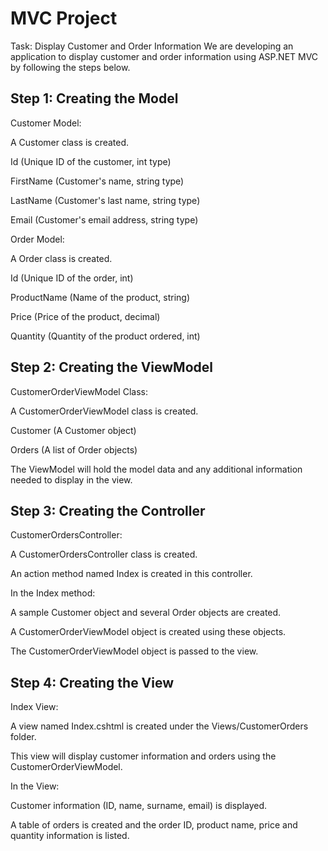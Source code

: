 
# MVC Project
Task: Display Customer and Order Information
We are developing an application to display customer and order information using ASP.NET MVC by following the steps below.

## Step 1: Creating the Model
Customer Model:

A Customer class is created.

Id (Unique ID of the customer, int type)

FirstName (Customer's name, string type)

LastName (Customer's last name, string type)

Email (Customer's email address, string type)

Order Model:

A Order class is created.

Id (Unique ID of the order, int)

ProductName (Name of the product, string)

Price (Price of the product, decimal)

Quantity (Quantity of the product ordered, int)

## Step 2: Creating the ViewModel
CustomerOrderViewModel Class:

A CustomerOrderViewModel class is created.

Customer (A Customer object)

Orders (A list of Order objects)

The ViewModel will hold the model data and any additional information needed to display in the view.

## Step 3: Creating the Controller
CustomerOrdersController:

A CustomerOrdersController class is created.

An action method named Index is created in this controller.

In the Index method:

A sample Customer object and several Order objects are created.

A CustomerOrderViewModel object is created using these objects.

The CustomerOrderViewModel object is passed to the view.

## Step 4: Creating the View
Index View:

A view named Index.cshtml is created under the Views/CustomerOrders folder.

This view will display customer information and orders using the CustomerOrderViewModel.

In the View:

Customer information (ID, name, surname, email) is displayed.

A table of orders is created and the order ID, product name, price and quantity information is listed.

